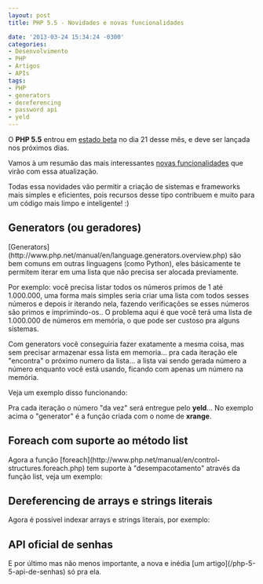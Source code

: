 ```yaml
---
layout: post
title: PHP 5.5 - Novidades e novas funcionalidades

date: '2013-03-24 15:34:24 -0300'
categories:
- Desenvolvimento
- PHP
- Artigos
- APIs
tags:
- PHP
- generators
- dereferencing
- password api
- yeld
---
```

O <strong>PHP 5.5</strong> entrou em [estado beta](http://php.net/archive/2013.php#id2013-03-21-1) no dia 21 desse mês, e deve ser lançada nos próximos dias.

Vamos à um resumão das mais interessantes [novas funcionalidades](http://www.php.net/manual/en/migration55.new-features.php) que virão com essa atualização.

Todas essa novidades vão permitir a criação de sistemas e frameworks mais simples e eficientes, pois recursos desse tipo contribuem e muito para um código mais limpo e inteligente! :)

<h2>Generators (ou geradores)</h2>
[Generators](http://www.php.net/manual/en/language.generators.overview.php) são bem comuns em outras linguagens (como Python), eles básicamente te permitem iterar em uma lista que não precisa ser alocada previamente.

Por exemplo: você precisa listar todos os números primos de 1 até 1.000.000, uma forma mais simples seria criar uma lista com todos sesses números e depois ir iterando nela, fazendo verificações se esses números são primos e imprimindo-os.. O problema aqui é que você terá uma lista de 1.000.000 de números em memória, o que pode ser custoso pra alguns sistemas.

Com generators você conseguiria fazer exatamente a mesma coisa, mas sem precisar armazenar essa lista em memoria... pra cada iteração ele "encontra" o próximo numero da lista... a lista vai sendo gerada número a número enquanto você está usando, ficando com apenas um número na memória.

Veja um exemplo disso funcionando:

<div data-gist-id="5232890" data-gist-show-loading="false"></div>

Pra cada iteração o número "da vez" será entregue pelo <strong>yeld</strong>... No exemplo acima o "generator" é a função criada com o nome de <strong>xrange</strong>.

<h2>Foreach com suporte ao método list</h2>
Agora a função [foreach](http://www.php.net/manual/en/control-structures.foreach.php) tem suporte à "desempacotamento" através da função list, veja um exemplo:

<div data-gist-id="5232923" data-gist-show-loading="false"></div>

<h2>Dereferencing de arrays e strings literais</h2>
Agora é possível indexar arrays e strings literais, por exemplo:

<div data-gist-id="5232943" data-gist-show-loading="false"></div>

<h2>API oficial de senhas</h2>
E por último mas não menos importante, a nova e inédia [um artigo](/php-5-5-api-de-senhas) só pra ela.

